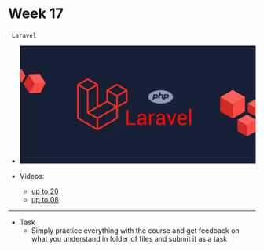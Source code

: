 # Week 17
     Laravel
- ![Screenshot 2023-10-07 223551.png](./assets/Thiet-ke-chua-co-ten-4.webp)

- Videos:
    - [up to 20](https://youtube.com/playlist?list=PLftLUHfDSiZ4GfPZxaFDsA7ejUzD7SpWa&si=jdURIRNoxHBliX7n)
    - [up to 08](https://laracasts.com/series/30-days-to-learn-laravel-11)

---
- Task
    - Simply practice everything with the course and get feedback on what you understand in folder of files and submit it as a task
